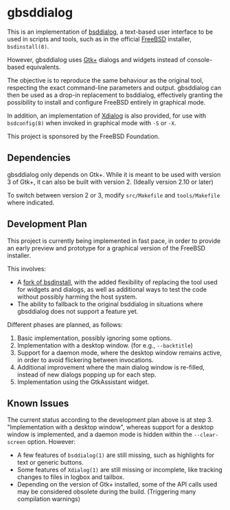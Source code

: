 gbsddialog
==========

This is an implementation of [bsddialog](https://gitlab.com/alfix/bsddialog), a
text-based user interface to be used in scripts and tools, such as in the
official [FreeBSD](https://www.FreeBSD.org) installer, `bsdinstall(8)`.

However, gbsddialog uses [Gtk+](https://gtk.org/) dialogs and widgets instead of
console-based equivalents.

The objective is to reproduce the same behaviour as the original tool,
respecting the exact command-line parameters and output. gbsddialog can then be
used as a drop-in replacement to bsddialog, effectively granting the possibility
to install and configure FreeBSD entirely in graphical mode.

In addition, an implementation of [Xdialog](http://xdialog.free.fr) is also
provided, for use with `bsdconfig(8)` when invoked in graphical mode with `-S`
or `-X`.

This project is sponsored by the FreeBSD Foundation.

Dependencies
------------

gbsddialog only depends on Gtk+. While it is meant to be used with version 3 of
Gtk+, it can also be built with version 2. (Ideally version 2.10 or later)

To switch between version 2 or 3, modify `src/Makefile` and `tools/Makefile`
where indicated.

Development Plan
----------------

This project is currently being implemented in fast pace, in order to provide an
early preview and prototype for a graphical version of the FreeBSD installer.

This involves:

- A [fork of bsdinstall](https://github.com/khorben/bsdinstall), with the added
  flexibility of replacing the tool used for widgets and dialogs, as well as
  additional ways to test the code without possibly harming the host system.
- The ability to fallback to the original bsddialog in situations where
  gbsddialog does not support a feature yet.

Different phases are planned, as follows:

1. Basic implementation, possibly ignoring some options.
2. Implementation with a desktop window. (for e.g., `--backtitle`)
3. Support for a daemon mode, where the desktop window remains active, in order
   to avoid flickering between invocations.
4. Additional improvement where the main dialog window is re-filled, instead of
   new dialogs popping up for each step.
5. Implementation using the GtkAssistant widget.

Known Issues
------------

The current status according to the development plan above is at step 3.
"Implementation with a desktop window", whereas support for a desktop window is
implemented, and a daemon mode is hidden within the `--clear-screen` option.
However:

- A few features of `bsddialog(1)` are still missing, such as highlights for
  text or generic buttons.
- Some features of `Xdialog(1)` are still missing or incomplete, like tracking
  changes to files in logbox and tailbox.
- Depending on the version of Gtk+ installed, some of the API calls used may be
  considered obsolete during the build. (Triggering many compilation warnings)

